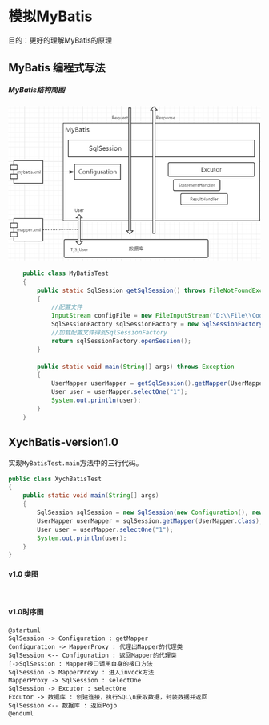 # 模拟MyBatis
目的：更好的理解MyBatis的原理

## MyBatis 编程式写法
##### MyBatis结构简图

![MyBatis结构简图](https://github.com/Lanboo/resource/blob/master/images/XychBatis/MyBatis%E7%BB%93%E6%9E%84%E7%AE%80%E5%9B%BE.png)

```java
    public class MyBatisTest
    {
        public static SqlSession getSqlSession() throws FileNotFoundException
        {
            //配置文件
            InputStream configFile = new FileInputStream("D:\\File\\Code\\Java\\git\\other\\XychBatis\\src\\main\\resource\\config\\mybatis-config.xml");
            SqlSessionFactory sqlSessionFactory = new SqlSessionFactoryBuilder().build(configFile);
            //加载配置文件得到SqlSessionFactory
            return sqlSessionFactory.openSession();
        }

        public static void main(String[] args) throws Exception
        {
            UserMapper userMapper = getSqlSession().getMapper(UserMapper.class);
            User user = userMapper.selectOne("1");
            System.out.println(user);
        }
    }
```

## XychBatis-version1.0

实现`MyBatisTest.main`方法中的三行代码。

``` java
public class XychBatisTest
{
    public static void main(String[] args)
    {
        SqlSession sqlSession = new SqlSession(new Configuration(), new SimpleExcutor());
        UserMapper userMapper = sqlSession.getMapper(UserMapper.class);
        User user = userMapper.selectOne("1");
        System.out.println(user);
    }
}
```

#### v1.0 类图

![]()

#### v1.0时序图

``` plantuml
@startuml
SqlSession -> Configuration : getMapper
Configuration -> MapperProxy : 代理出Mapper的代理类
SqlSession <-- Configuration : 返回Mapper的代理类
[->SqlSession : Mapper接口调用自身的接口方法
SqlSession -> MapperProxy : 进入invock方法
MapperProxy -> SqlSession : selectOne
SqlSession -> Excutor : selectOne
Excutor -> 数据库 : 创建连接，执行SQL\n获取数据，封装数据并返回
SqlSession <-- 数据库 : 返回Pojo
@enduml
```


